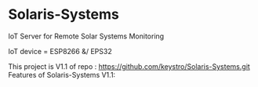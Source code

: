 # Solaris-Systems
IoT Server for Remote Solar Systems Monitoring

IoT device = ESP8266 &/ EPS32

This project is V1.1 of repo : https://github.com/keystro/Solaris-Systems.git
Features of Solaris-Systems V1.1:

